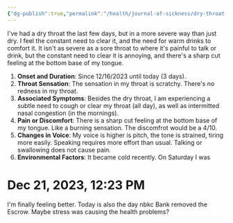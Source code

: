 ```yaml
---
{"dg-publish":true,"permalink":"/health/journal-of-sickness/dry-throat-december-2023/","tags":["timeline","sick"]}
---
```



I've had a dry throat the last few days, but in a more severe way than just dry. I feel the constant need to clear it, and the need for warm drinks to comfort it. It isn't as severe as a sore throat to where it's painful to talk or drink, but the constant need to clear it is annoying, and there's a sharp cut feeling at the bottom base of my tongue.


1. **Onset and Duration**: Since 12/16/2023 until today (3 days).
2. **Throat Sensation**: The sensation in my throat is scratchy. There's no redness in my throat.
3. **Associated Symptoms**: Besides the dry throat, I am experiencing a subtle need to cough or clear my throat (all day), as well as intermitted nasal congestion (in the mornings).
4. **Pain or Discomfort**: There is a sharp cut feeling at the bottom base of my tongue. Like a burning sensation. The discomfrot would be a 4/10.
5. **Changes in Voice**: My voice is higher is pitch, the tone is strained, tiring more easily. Speaking requires more effort than usual. Talking or swallowing does not cause pain.
6. **Environmental Factors**: It became cold recently. On Saturday I was 

# Dec 21, 2023, 12:23 PM

I'm finally feeling better. Today is also the day nbkc Bank removed the Escrow. Maybe stress was causing the health problems?
